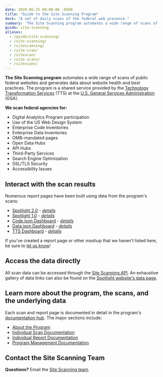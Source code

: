```yaml
---
date: 2020-06-25 09:00:00 -0500
title: "Guide to the Site Scanning Program"
deck: "A set of daily scans of the federal web presence."
summary: 'The Site Scanning program automates a wide range of scans of public federal websites and generates data about website health and best practices.'
guide: site-scanning
aliases:
  - /guide/site-scanning/
  - /site-scanning/
  - /sitescanning/
  - /site-scan/
  - /sitescan/
  - /site-scans/
  - /sitescans/
---
```


**The Site Scanning program** automates a wide range of scans of public federal websites and generates data about website health and best practices. The program is a shared service provided by the [Technology Transformation Services](http://www.gsa.gov/tts) (TTS) at the [U.S. General Services Administration](https://www.gsa.gov) (GSA).

**We scan federal agencies for:**

- Digital Analytics Program participation
- Use of the US Web Design System
- Enterprise Code Inventories
- Enterprise Data Inventories
- OMB-mandated pages
- Open Data Hubs
- API Hubs
- Third-Party Services
- Search Engine Optimization
- SSL/TLS Security
- Accessibility Issues


## Interact with the scan results

Numerous report pages have been built using data from the program's scans:

- [Spotlight 2.0](https://federalist-05e4f538-b6c2-49a0-a38c-262ad093ad6d.app.cloud.gov/site/18f/spotlight-ui/) - _[details](https://github.com/18F/site-scanning-documentation/tree/master/presentation-layers#active)_
- [Spotlight 1.0](https://site-scanning.app.cloud.gov/) - _[details](https://github.com/18F/site-scanning-documentation/tree/master/presentation-layers#active)_
- [Code.json Dashboard](https://cg-bbe64741-a601-484f-bc3b-e8eef3c28590.app.cloud.gov/site/18f/site-scanning-dashboard/codegov/) - _[details](https://github.com/18F/site-scanning-documentation/blob/master/presentation-layers/live/codedotjson-dashboard.md)_
- [Data.json Dashboard](https://cg-bbe64741-a601-484f-bc3b-e8eef3c28590.app.cloud.gov/site/18f/site-scanning-dashboard/datagov/) - _[details](https://github.com/18F/site-scanning-documentation/blob/master/presentation-layers/live/datadotjson-dashboard.md)_
- [TTS Dashboard](https://cg-bbe64741-a601-484f-bc3b-e8eef3c28590.app.cloud.gov/site/18f/site-scanning-dashboard/) - _[details](https://github.com/18F/site-scanning-documentation/blob/master/presentation-layers/live/tts-dashboard.md)_

If you've created a report page or other mashup that we haven't listed here, be sure to [let us know](mailto:site-scanning@gsa.gov)!  

## Access the data directly

All scan data can be accessed through the [Site Scanning API](https://open.gsa.gov/api/spotlight-api/).  An exhaustive gallery of data links can also be found on the [Spotlight website's data page](https://federalist-05e4f538-b6c2-49a0-a38c-262ad093ad6d.app.cloud.gov/site/18f/spotlight-ui/data).  


## Learn more about the program, the scans, and the underlying data

Each scan and report page is documented in detail in the program's [documentation hub](https://github.com/18F/site-scanning-documentation).  The major sections include: 

- [About the Program](https://github.com/18F/site-scanning-documentation#about)
- [Individual Scan Documentation](https://github.com/18F/site-scanning-documentation/tree/master/scans)
- [Individual Report Documentation](https://github.com/18F/site-scanning-documentation/tree/master/presentation-layers)
- [Program Management Documentation](https://github.com/18F/site-scanning-documentation/tree/master/project-management)

## Contact the Site Scanning Team

**Questions?** Email the [Site Scanning team](mailto:site-scanning@gsa.gov).
